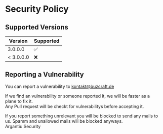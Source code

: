 # Security Policy

## Supported Versions

| Version | Supported          |
| ------- | ------------------ |
| 3.0.0.0   | :white_check_mark: |
| < 3.0.0.0   | :x:                |

## Reporting a Vulnerability

You can report a vulnerability to kontakt@buzcraft.de

If we find an vulnerability or someone reported it, we will be faster as a plane to fix it.  
Any Pull request will be checkt for vulnerabilitys before accepting it.

If you report something unrelevant you will be blocked to send any mails to us.
Spamm and unallowed mails will be blocked anyways.  
Argantiu Security
